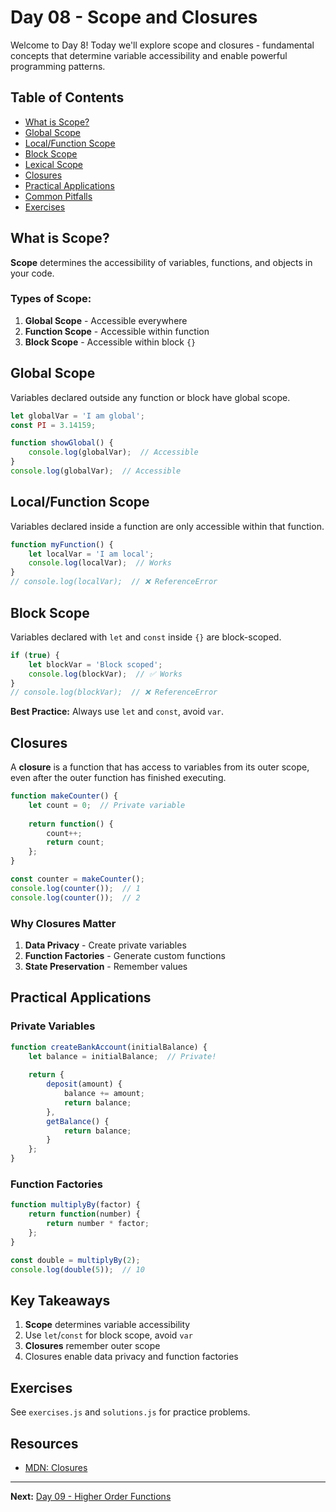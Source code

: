 # Day 08 - Scope and Closures

Welcome to Day 8! Today we'll explore scope and closures - fundamental concepts that determine variable accessibility and enable powerful programming patterns.

## Table of Contents
- [What is Scope?](#what-is-scope)
- [Global Scope](#global-scope)
- [Local/Function Scope](#localfunction-scope)
- [Block Scope](#block-scope)
- [Lexical Scope](#lexical-scope)
- [Closures](#closures)
- [Practical Applications](#practical-applications)
- [Common Pitfalls](#common-pitfalls)
- [Exercises](#exercises)

## What is Scope?

**Scope** determines the accessibility of variables, functions, and objects in your code.

### Types of Scope:
1. **Global Scope** - Accessible everywhere
2. **Function Scope** - Accessible within function
3. **Block Scope** - Accessible within block `{}`

## Global Scope

Variables declared outside any function or block have global scope.

```javascript
let globalVar = 'I am global';
const PI = 3.14159;

function showGlobal() {
    console.log(globalVar);  // Accessible
}
console.log(globalVar);  // Accessible
```

## Local/Function Scope

Variables declared inside a function are only accessible within that function.

```javascript
function myFunction() {
    let localVar = 'I am local';
    console.log(localVar);  // Works
}
// console.log(localVar);  // ❌ ReferenceError
```

## Block Scope

Variables declared with `let` and `const` inside `{}` are block-scoped.

```javascript
if (true) {
    let blockVar = 'Block scoped';
    console.log(blockVar);  // ✅ Works
}
// console.log(blockVar);  // ❌ ReferenceError
```

**Best Practice:** Always use `let` and `const`, avoid `var`.

## Closures

A **closure** is a function that has access to variables from its outer scope, even after the outer function has finished executing.

```javascript
function makeCounter() {
    let count = 0;  // Private variable
    
    return function() {
        count++;
        return count;
    };
}

const counter = makeCounter();
console.log(counter());  // 1
console.log(counter());  // 2
```

### Why Closures Matter
1. **Data Privacy** - Create private variables
2. **Function Factories** - Generate custom functions
3. **State Preservation** - Remember values

## Practical Applications

### Private Variables
```javascript
function createBankAccount(initialBalance) {
    let balance = initialBalance;  // Private!
    
    return {
        deposit(amount) {
            balance += amount;
            return balance;
        },
        getBalance() {
            return balance;
        }
    };
}
```

### Function Factories
```javascript
function multiplyBy(factor) {
    return function(number) {
        return number * factor;
    };
}

const double = multiplyBy(2);
console.log(double(5));  // 10
```

## Key Takeaways

1. **Scope** determines variable accessibility
2. Use `let`/`const` for block scope, avoid `var`
3. **Closures** remember outer scope
4. Closures enable data privacy and function factories

## Exercises

See `exercises.js` and `solutions.js` for practice problems.

## Resources
- [MDN: Closures](https://developer.mozilla.org/en-US/docs/Web/JavaScript/Closures)

---

**Next:** [Day 09 - Higher Order Functions](../Day09_Higher_Order_Functions/README.md)

